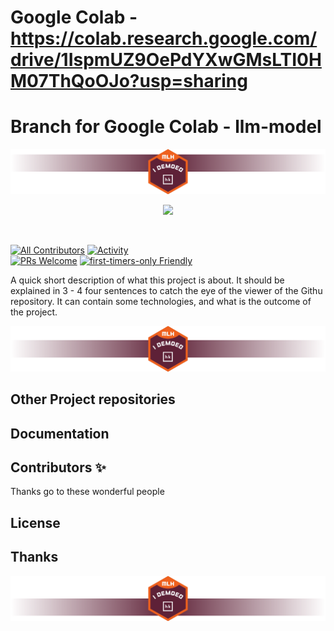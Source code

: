 # Google Colab - https://colab.research.google.com/drive/1IspmUZ9OePdYXwGMsLTI0HM07ThQoOJo?usp=sharing

# Branch for Google Colab - llm-model

<!--
This repository is to show the cool project you created.
To make it easier to present, we created this sample, which you can edit and use for your HK project.
-->

![image](.template_images/Top.png)

<p align="center">
  <a href="https://hackkosice.com">
    <img src="https://github.com/hackkosice/i-demoed-hk24/assets/41269745/156db290-9b9f-47b3-9268-3c7381081144" height="300px">
  </a>
</p>

&nbsp;

<!--
In the next part, we recommend displaying all important shields for your project: https://github.com/badges/shields
-->

[![All Contributors](https://img.shields.io/github/contributors/hackkosice/i-demoed-hk24?style=flat-square)](https://github.com/hackkosice/i-demoed-hk24/graphs/contributors)
[![Activity](https://img.shields.io/github/commit-activity/m/hackkosice/i-demoed-hk24?style=flat-square)](https://github.com/hackkosice/i-demoed-hk24/pulse)  
[![PRs Welcome](https://img.shields.io/badge/PRs-welcome-brightgreen.svg?style=flat-square)](http://makeapullrequest.com)
[![first-timers-only Friendly](https://img.shields.io/badge/first--timers--only-friendly-blue.svg)](http://www.firsttimersonly.com/)

A quick short description of what this project is about. It should be explained in
3 - 4 four sentences to catch the eye of the viewer of the Githu repository.
It can contain some technologies, and what is the outcome of the project.

![image](.template_images/Mid.png)

## Other Project repositories

<!--
If your project is constructed out of multiple Repositories, you can specify them here:
-->

## Documentation

<!--
Documentation is a crucial part of every project, but also maybe during the hackathon, you did not have time to create it. We recommend coming back later and filling in this part, for example, with https://docs.github.com/en/communities/documenting-your-project-with-wikis/about-wikis
-->

## Contributors ✨

Thanks go to these wonderful people

<!--
Here, you can show off all your cool teammates with whom you created this project.
If you want to automate it, you can use a cool bot: https://allcontributors.org/
-->

## License

<!-- You can use this section to specify the license for this project under which it can be distributed. -->

## Thanks

<!-- You can use this section to thank people who helped you create this awesome project outside of your team -->

![image](.template_images/Bot.png)
